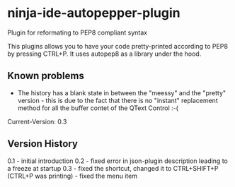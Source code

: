 ninja-ide-autopepper-plugin
===========================

Plugin for reformating to PEP8 compliant syntax


This plugins allows you to have your code pretty-printed according to PEP8 by pressing CTRL+P.
It uses autopep8 as a library under the hood.

Known problems
---------------
+ The history has a blank state in between the "meessy" and the "pretty" version - this is due to the fact that there is no "instant" replacement method for all the buffer contet of the QText Control :-(


Current-Version: 0.3

Version History
---------------
0.1 - initial introduction
0.2 - fixed error in json-plugin description leading to a freeze at startup
0.3 - fixed the shortcut, changed it to CTRL+SHIFT+P (CTRL+P was printing)
    - fixed the menu item